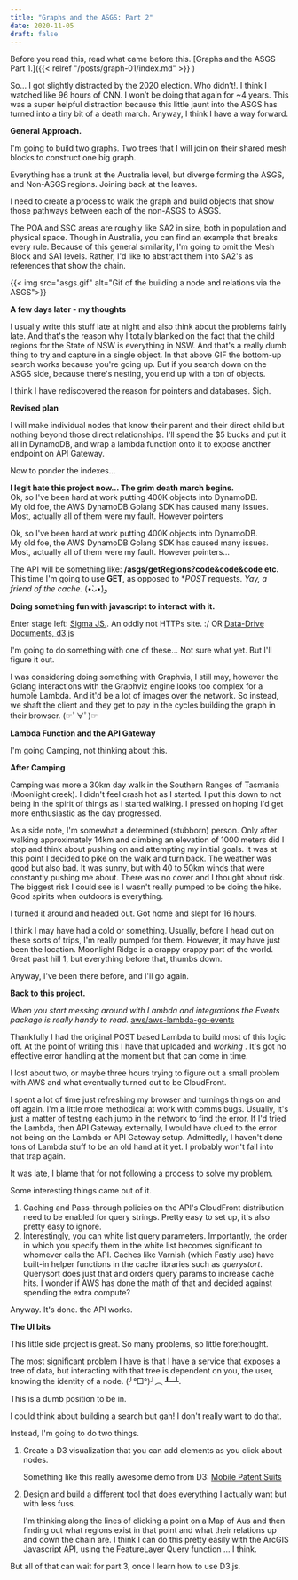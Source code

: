 ```yaml
---
title: "Graphs and the ASGS: Part 2"
date: 2020-11-05
draft: false
---
```


Before you read this, read what came before this. [Graphs and the ASGS Part 1.]({{< relref "/posts/graph-01/index.md" >}} )

So… I got slightly distracted by the 2020 election. Who didn’t!. I think I watched like 96 hours of CNN. I won’t be doing that again for ~4 years. This was a super helpful distraction because this little jaunt into the ASGS has turned into a tiny bit of a death march. Anyway, I think I have a way forward.
<!--more--> 
    
**General Approach.**

I'm going to build two graphs. Two trees that I will join on their shared mesh blocks to construct one big graph. 

Everything has a trunk at the Australia level, but diverge forming the ASGS, and Non-ASGS regions. Joining back at the leaves.

I need to create a process to walk the graph and build objects that show those pathways between each of the non-ASGS to ASGS.

The POA and SSC areas are roughly like SA2 in size, both in population and physical space. Though in Australia, you can find an example that breaks every rule. Because of this general similarity, I'm going to omit the Mesh Block and SA1 levels. Rather, I'd like to abstract them into SA2's as references that show the chain.

{{< img src="asgs.gif" alt="Gif of the building a node and relations via the ASGS">}}

**A few days later - my thoughts**

I usually write this stuff late at night and also think about the problems fairly late. And that's the reason why I totally blanked on the fact that the child regions for the State of NSW is everything in NSW. And that's a really dumb thing to try and capture in a single object. In that above GIF the bottom-up search works because you're going up. But if you search down on the ASGS side, because there's nesting, you end up with a ton of objects. 

I think I have rediscovered the reason for pointers and databases. Sigh. 

**Revised plan**

I will make individual nodes that know their parent and their direct child but nothing beyond those direct relationships. 
I'll spend the $5 bucks and put it all in DynamoDB, and wrap a lambda function onto it to expose another endpoint on API Gateway.

Now to ponder the indexes...

**I legit hate this project now... The grim death march begins.**  
Ok, so I've been hard at work putting 400K objects into DynamoDB.   
My old foe, the AWS DynamoDB Golang SDK has caused many issues. Most, actually all of them were my fault. However pointers

Ok, so I've been hard at work putting 400K objects into DynamoDB.   
My old foe, the AWS DynamoDB Golang SDK has caused many issues. Most, actually all of them were my fault. However pointers...

The API will be something like: **/asgs/getRegions?code&code&code etc.**
This time I'm going to use **GET**, as opposed to **POST* requests. *Yay, a friend of the cache.*  (•̀ᴗ•́)و

**Doing something fun with javascript to interact with it.**  

Enter stage left: [Sigma JS.](http://sigmajs.org/). An oddly not HTTPs site. :/
OR 
[Data-Drive Documents, d3.js](https://d3js.org/)

I'm going to do something with one of these... Not sure what yet. But I'll figure it out.

I was considering doing something with Graphvis, I still may, however the Golang interactions with the Graphviz engine looks too complex for a humble Lambda. And it'd be a lot of images over the network. So instead, we shaft the client and they get to pay in the cycles building the graph in their browser. (☞ﾟ∀ﾟ)☞

**Lambda Function and the API Gateway**

I'm going Camping, not thinking about this. 

**After Camping**  

Camping was more a 30km day walk in the Southern Ranges of Tasmania (Moonlight creek). I didn't feel crash hot as I started. I put this down to not being in the spirit of things as I started walking. I pressed on hoping I'd get more enthusiastic as the day progressed. 

As a side note, I'm somewhat a determined (stubborn) person. Only after walking approximately 14km and climbing an elevation of 1000 meters did I stop and think about pushing on and attempting my initial goals. It was at this point I decided to pike on the walk and turn back. The weather was good but also bad. It was sunny, but with 40 to 50km winds that were constantly pushing me about. There was no cover and I thought about risk. The biggest risk I could see is I wasn't really pumped to be doing the hike. Good spirits when outdoors is everything.

I turned it around and headed out. Got home and slept for 16 hours. 

I think I may have had a cold or something. Usually, before I head out on these sorts of trips, I'm really pumped for them. However, it may have just been the location. Moonlight Ridge is a crappy crappy part of the world. Great past hill 1, but everything before that, thumbs down.

Anyway, I've been there before, and I'll go again.

**Back to this project.**

*When you start messing around with Lambda and integrations the Events package is really handy to read.*
[aws/aws-lambda-go-events ](https://github.com/aws/aws-lambda-go/blob/master/events/apigw.go)

Thankfully I had the original POST based Lambda to build most of this logic off. At the point of writing this I have that uploaded and *working* . It's got no effective error handling at the moment but that can come in time. 

I lost about two, or maybe three hours trying to figure out a small problem with AWS and what eventually turned out to be CloudFront. 

I spent a lot of time just refreshing my browser and turnings things on and off again. I'm a little more methodical at work with comms bugs. Usually, it's just a matter of testing each jump in the network to find the error. If I'd tried the Lambda, then API Gateway externally, I would have clued to the error not being on the Lambda or API Gateway setup. Admittedly, I haven't done tons of Lambda stuff to be an old hand at it yet. I probably won't fall into that trap again. 

It was late, I blame that for not following a process to solve my problem.

Some interesting things came out of it. 
1. Caching and Pass-through policies on the API's CloudFront distribution need to be enabled for query strings. Pretty easy to set up, it's also pretty easy to ignore.
2. Interestingly, you can white list query parameters. Importantly, the order in which you specify them in the white list becomes significant to whomever calls the API. Caches like Varnish (which Fastly use) have built-in helper functions in the cache libraries such as *querystort*. Querysort does just that and orders query params to increase cache hits. I wonder if AWS has done the math of that and decided against spending the extra compute?

Anyway. It's done. the API works. 

**The UI bits**  

This little side project is great. So many problems, so little forethought. 

The most significant problem I have is that I have a service that exposes a tree of data, but interacting with that tree is dependent on you, the user, knowing the identity of a node. (╯°□°)╯︵ ┻━┻. 

This is a dumb position to be in.

I could think about building a search but gah! I don't really want to do that.

Instead, I'm going to do two things. 

1. Create a D3 visualization that you can add elements as you click about nodes. 

    Something like this really awesome demo from D3: [Mobile Patent Suits](https://observablehq.com/@d3/mobile-patent-suits)

2. Design and build a different tool that does everything I actually want but with less fuss. 

    I'm thinking along the lines of clicking a point on a Map of Aus and then finding out what regions exist in that point and what their relations up and down the chain are. I think I can do this pretty easily with the ArcGIS Javascript API, using the FeatureLayer Query function ... I think. 

But all of that can wait for part 3, once I learn how to use D3.js.
